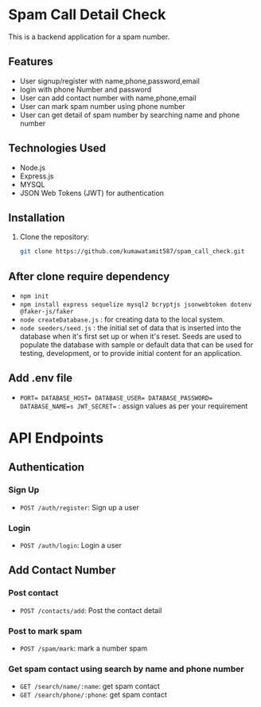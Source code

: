 # Spam Call Detail Check

This is a backend application for a spam number.

## Features

- User signup/register with name,phone,password,email
- login with phone Number and password
- User can add contact number with name,phone,email
- User can mark spam number using phone number
- User can get detail of spam number by searching name and phone number

## Technologies Used

- Node.js
- Express.js
- MYSQL
- JSON Web Tokens (JWT) for authentication



## Installation

1. Clone the repository:

   ```bash
   git clone https://github.com/kumawatamit587/spam_call_check.git

## After clone require dependency

- `npm init`
- `npm install express sequelize mysql2 bcryptjs jsonwebtoken dotenv @faker-js/faker`
- `node createDatabase.js` : for creating data to the local system.
- `node seeders/seed.js` : the initial set of data that is inserted into the database when it's first set up or when it's reset. Seeds are used to populate the database with sample or default data that can be used for testing, development, or to provide initial content for an application.

## Add .env file
- `PORT=
DATABASE_HOST=
DATABASE_USER=
DATABASE_PASSWORD=
DATABASE_NAME=s
JWT_SECRET=` : assign values as per your requirement
# API Endpoints

## Authentication

### Sign Up
- `POST /auth/register`: Sign up a user

### Login
- `POST /auth/login`: Login a user

## Add Contact Number

### Post contact
- `POST /contacts/add`: Post the contact detail
### Post to mark spam
- `POST /spam/mark`: mark a number spam
### Get spam contact using search by name and phone number
- `GET /search/name/:name`: get spam contact
- `GET /search/phone/:phone`: get spam contact

